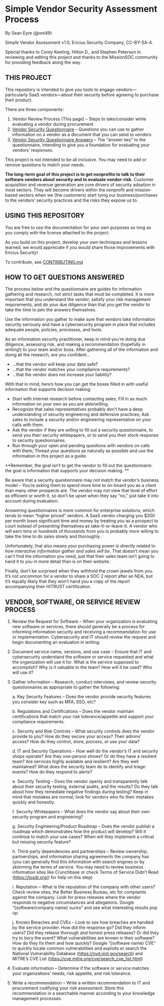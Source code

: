 # Simple Vendor Security Assessment Process

By Sean Eyre (@oni49)

Simple Vendor Assessment v1.0, Ericius Security Company, CC-BY-SA-4.

Special thanks to Corey Keeting, Hilton D., and Stephen Peterson in reviewing and editing this project and thanks to the MissionSOC community for providing feedback along the way. 

## THIS PROJECT
This repository is intended to give you tools to engage vendors—particularly SaaS vendors—about their security before agreeing to purchase their product. 

There are three components:
1.	Vendor Review Process (This page) – Steps to take/consider while evaluating a vendor during procurement 
2.	[Vendor Security Questionnaire](/DOCX/) – Questions you can use to gather information on a vendor as a document that you can send to vendors
3.	[Vendor Security Questionnaire Answers](/DOCX/) – The “answer key” to the questionnaire, intending to give you a foundation for evaluating your vendors’ responses. 

This project is not intended to be all inclusive. You may need to add or remove questions to match your needs.

**The long-term goal of this project is to get nonprofits to talk to their software vendors about security and to evaluate vendor-risk.** Customer acquisition and revenue generation are core drivers of security adoption in most sectors. They will become drivers within the nonprofit and mission-based sectors when we (the customers) start tying our business/purchases to the vendors’ security practices and the risks they expose us to. 

## USING THIS REPOSITORY
You are free to use the documentation for your own purposes so long as you comply with the license attached to the project. 

As you build on this project, develop your own techniques and lessons learned, we would appreciate if you would share those improvements with Ericius Security! 

To contribute, see [CONTRIBUTING.md](./CONTRIBUTING.md) 

## HOW TO GET QUESTIONS ANSWERED
The process below and the questionnaire are guides for information gathering and research, not strict tasks that must be completed. It is more important that you understand the vendor, satisfy your risk management requirements, and do your due diligence than that you get the vendor to take the time to pen the answers themselves. 

Use the information you gather to make sure that vendors take information security seriously and have a cybersecurity program in place that includes adequate people, policies, processes, and tools. 

As an information security practitioner, keep in mind you’re doing due diligence, assessing risk, and making a recommendation (hopefully in writing!) to your team and/or boss. After gathering all of the information and doing all the research, are you confident…
-	…that the vendor will keep your data safe?
-	…that the vendor matches your compliance requirements?
-	…that the vendor does not increase your liability?  

With that in mind, here’s how you can get the boxes filled in with useful information that supports decision making:
-	Start with internet research before contacting sales; Fill in as much information on your own as you are able/willing.
-	Recognize that sales representatives probably don’t have a deep understanding of security engineering and defensive practices; Ask sales to include a security and/or engineering representative on your calls with them.
-	Ask the vendor if they are willing to fill out a security questionnaire, to send you their security whitepapers, or to send you their stock response to security questionnaires.
-	Run through your open and pending questions with vendors on calls with them; Thread your questions as naturally as possible and use the information in this project as a guide. 

**Remember, the goal isn’t to get the vendor to fill out the questionnaire: the goal is information that supports your decision making. **

Be aware that a security questionnaire may not match the vendor’s business model – You’re asking them to spend more time to on-board you as a client than many other prospects are. The vendor may not view that level of effort as efficient or worth it, so don’t be upset when they say “no,” just take it into account during evaluation. 

Answering questionnaires is more common for enterprise solutions, which tends to mean “higher priced” vendors. A SaaS vendor charging you $200 per month loses significant time and money by treating you as a prospect to court instead of presenting themselves as take-it-or-leave-it. A vendor who will earn tens or hundreds of thousands from you is probably more willing to take the time to do sales slowly and thoroughly.

Unfortunately, that also means your purchasing power is directly related to _how interactive information gather and sales will be_. That doesn’t mean you can’t find the information you need, just that their sales team isn’t going to hand it to you in more detail than is on their website. 

Finally, don’t be surprised when they withhold the crown jewels from you. It’s not uncommon for a vendor to share a SOC 2 report after an NDA, but it’s equally likely that they won’t hand you a copy of the report accompanying their HITRUST certification. 

## VENDOR, SOFTWARE, OR SERVICE REVIEW PROCESS
1.	Review the Request for Software – When your organization is evaluating new software or services, there should generally be a process for informing information security and receiving a recommendation for use or implementation. Cybersecurity and IT should review the request and begin documenting an evaluation in writing.
2.	Document service name, versions, and use case – Ensure that IT and cybersecurity understand the software or service requested and what the organization will use it for. What is the service supposed to accomplish? Why is it valuable to the team? How will it be used? Who will use it?
3.	Gather information – Research, conduct interviews, and review security questionnaires as appropriate to gather the following:

     a.	Key Security Features – Does the vendor provide security features you consider key such as MFA, SSO, etc?
  	
     b.	Regulations and Certifications – Does the vendor maintain certifications that match your risk tolerance/appetite and support your compliance requirements.
  	
     c.	Security and Risk Controls – What security controls does the vendor provide to you? How do they secure your access? Their admins’ access? How do they control, store, process, or use your data?
  	
     d.	IT and Security Operations – How well do the vendor’s IT and security shops operate? Are they one-person shows? Or do they have a resilient team? Are services highly available and resilient? Are they well maintained? What does the security team do to identify and triage events? How do they respond to alerts?
  	
     e.	Security Testing – Does the vendor openly and transparently talk about their security testing, external audits, and the results? Do they talk about how they remediate negative findings during testing? Keep in mind that mistakes are normal; look for vendors who fix their mistakes quickly and honestly.
  	
     f.	Security Whitepapers – What does the vendor say about their own security program and engineering?
  	
     g.	Security Engineering/Product Roadmap – Does the vendor publish a roadmap which demonstrates how the product will develop? Will it continue to match your use cases? When will they implement a critical but missing security feature?
  	
     h.	Third-party dependencies and partnerships – Review ownership, partnerships, and information sharing agreements the company has (you can generally find this information with search engines or by skimming the terms of service. You may need to review business information sites like Crunchbase or check Terms of Service Didn’t Read (https://tosdr.org/) for help on this step)

     i.	Reputation – What is the reputation of the company with other users? Check review sites, the Better Business Bureau, etc for complaints against the company. Look for press releases where the vendor responds to negative circumstances and allegations. Google “{software/company name} sucks” and see what interesting results pop up.
  	
     j.	Known Breaches and CVEs – Look to see how breaches are handled by the service provider. How did the response go? Did they inform users? Did they release thorough and honest press releases? Or did they try to bury the event? What vulnerabilities are known in their software? How do they fix them and how quickly? Google “{software name} CVE” to quickly locate common vulnerabilities and exploits or search the National Vulnerability Database (https://nvd.nist.gov/search) and MITRE’s CVE List (https://cve.mitre.org/cve/search_cve_list.html)
  	
5.	Evaluate information – Determine if the software or service matches your organizations’ needs, risk appetite, and risk tolerance. 
6.	Write a recommendation – Write a written recommendation to IT and procurement codifying your risk assessment. Store this recommendation in a searchable manner according to your knowledge management processes. 
